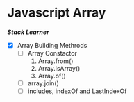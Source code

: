 # Javascript Array

**_Stack Learner_**

- [x] Array Building Methrods
  - [ ] Array Constactor
    1.  Array.from()
    2.  Array.isArray()
    3.  Array.of()
  - [ ] array.join()
  - [ ] includes, indexOf and LastIndexOf
